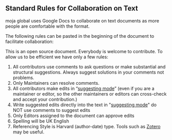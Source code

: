 ## Standard Rules for Collaboration on Text  

moja global uses Google Docs to collaborate on text documents as more people are comfortable with the format.  

The following rules can be pasted in the beginning of the document to facilitate collaboration:  



This is an open source document. Everybody is welcome to contribute. To allow us to be efficient we have only a few rules:
1. All contributors use comments to ask questions or make substantial and structural suggestions. Always suggest solutions in your comments not problems.
1. Only Maintainers can resolve comments.
1. All contributors make edits in “[suggesting mode](https://www.youtube.com/watch?v=M8B0HaLk0_s)” (even if you are a maintainer or editor, so the other maintainers or editors can cross-check and accept your contribution.) 
1. Write suggested edits directly into the text in "[suggesting mode](https://www.youtube.com/watch?v=M8B0HaLk0_s)" do NOT use comments to suggest edits 
1. Only Editors assigned to the document can approve edits
1. Spelling will be UK English
1. Referencing Style is Harvard (author-date) type. Tools such as [Zotero](https://www.zotero.org/) may be useful. 
